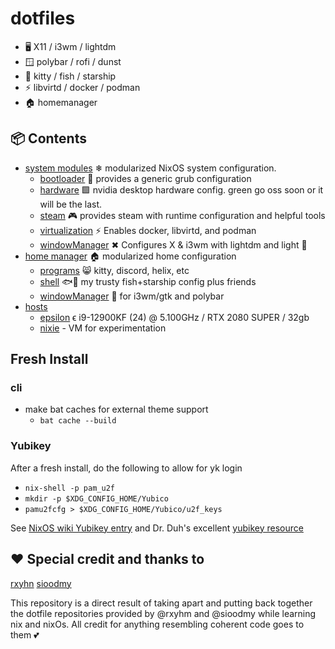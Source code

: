 # dotfiles

* 🖥 X11 / i3wm / lightdm
* 🪟 polybar / rofi / dunst
* 🐚 kitty / fish / starship
* ⚡ libvirtd / docker / podman
* 🏠 homemanager

## 📦 Contents

- [system modules](modules/nixos) ❄ modularized NixOS system configuration.
    - [bootloader](modules/nixos/bootloader) 🐛 provides a generic grub configuration
    - [hardware](modules/nixos/hardware) 🟩 nvidia desktop hardware config.  green go oss soon or it will be the last.
    - [steam](modules/nixos/steam) 🎮 provides steam with runtime configuration and helpful tools
    - [virtualization](modules/nixos/virtualization) ⚡ Enables docker, libvirtd, and podman
    - [windowManager](modules/nixos/windowManager) ✖ Configures X & i3wm with lightdm and light 🍙
- [home manager](home/slwst) 🏠 modularized home configuration
    - [programs](home/slwst/modules/programs) 😸 kitty, discord, helix, etc
    - [shell](home/slwst/modules/programs) 🐟🚀 my trusty fish+starship config plus friends
    - [windowManager](home/slwst/modules/programs) 🍚 for i3wm/gtk and polybar
- [hosts](hosts)
    - [epsilon](hosts/epsilon) ϵ i9-12900KF (24) @ 5.100GHz / RTX 2080 SUPER / 32gb
    - [nixie](hosts/nixie) - VM for experimentation

## Fresh Install
### cli
* make bat caches for external theme support
    - `bat cache --build`

### Yubikey
After a fresh install, do the following to allow for yk login
* `nix-shell -p pam_u2f`
* `mkdir -p $XDG_CONFIG_HOME/Yubico`
* `pamu2fcfg > $XDG_CONFIG_HOME/Yubico/u2f_keys`


See [NixOS wiki Yubikey entry](https://nixos.wiki/wiki/Yubikey) and Dr. Duh's
excellent [yubikey resource](https://github.com/drduh/YubiKey-Guide)

## ❤️  Special credit and thanks to
[rxyhn](https://github.com/rxyhn)
[sioodmy](https://github.com/sioodmy)

This repository is a direct result of taking apart and putting back together
the dotfile repositories provided by @rxyhm and @sioodmy while learning nix and
nixOs.  All credit for anything resembling coherent code goes to them 💕

